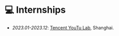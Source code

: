 # 💻 Internships
- *2023.01-2023.12*: [Tencent YouTu Lab](https://open.youtu.qq.com/#/open), Shanghai.
